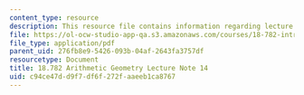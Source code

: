 ```yaml
---
content_type: resource
description: This resource file contains information regarding lecture note 14.
file: https://ol-ocw-studio-app-qa.s3.amazonaws.com/courses/18-782-introduction-to-arithmetic-geometry-fall-2013/c94ce47dd9f7df6f272faaeeb1ca8767_MIT18_782F13_lec14.pdf
file_type: application/pdf
parent_uid: 276fb8e9-5426-093b-04af-2643fa3757df
resourcetype: Document
title: 18.782 Arithmetic Geometry Lecture Note 14
uid: c94ce47d-d9f7-df6f-272f-aaeeb1ca8767
---
```

